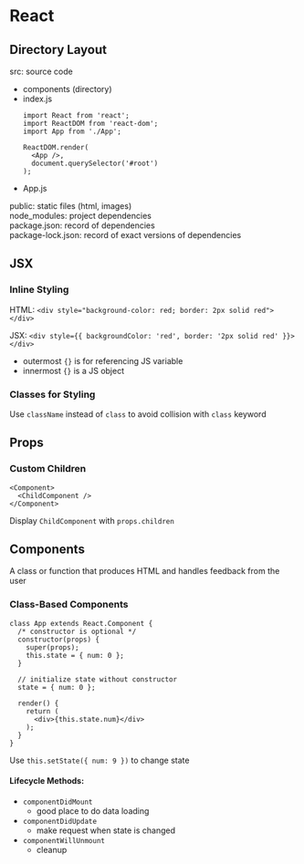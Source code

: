# React

## Directory Layout
src: source code  
  - components (directory)
  - index.js
    ```
    import React from 'react';
    import ReactDOM from 'react-dom';
    import App from './App';
    
    ReactDOM.render(
      <App />,
      document.querySelector('#root')
    );    
    ```
  - App.js

public: static files (html, images)  
node_modules: project dependencies  
package.json: record of dependencies  
package-lock.json: record of exact versions of dependencies  

## JSX

### Inline Styling
HTML: `<div style="background-color: red; border: 2px solid red"></div>`

JSX: `<div style={{ backgroundColor: 'red', border: '2px solid red' }}></div>`
  - outermost `{}` is for referencing JS variable
  - innermost `{}` is a JS object

### Classes for Styling
Use `className` instead of `class` to avoid collision with `class` keyword

## Props

### Custom Children

```
<Component>
  <ChildComponent />
</Component>
```

Display `ChildComponent` with `props.children`

## Components
A class or function that produces HTML and handles feedback from the user

### Class-Based Components

```
class App extends React.Component {
  /* constructor is optional */
  constructor(props) {
    super(props);
    this.state = { num: 0 };
  }
  
  // initialize state without constructor
  state = { num: 0 };
  
  render() {
    return (
      <div>{this.state.num}</div>
    );
  }
}
```

Use `this.setState({ num: 9 })` to change state

#### Lifecycle Methods:
- `componentDidMount`
  - good place to do data loading
- `componentDidUpdate`
  - make request when state is changed
- `componentWillUnmount`
  - cleanup
